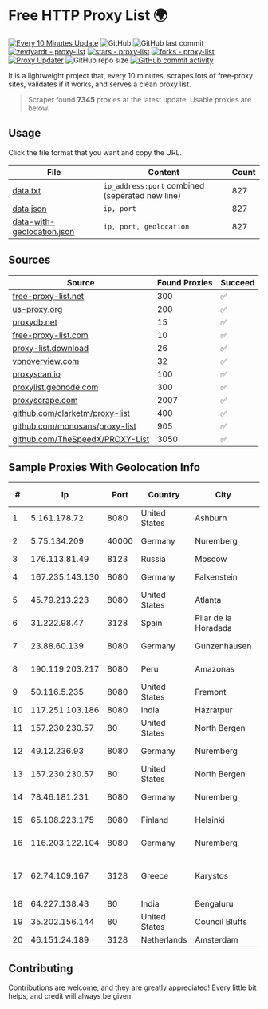 
# Free HTTP Proxy List 🌍

[![Every 10 Minutes Update](https://github.com/mertguvencli/http-proxy-list/actions/workflows/main.yml/badge.svg?branch=main)](https://github.com/mertguvencli/http-proxy-list/actions/workflows/main.yml)
![GitHub](https://img.shields.io/github/license/mertguvencli/http-proxy-list)
![GitHub last commit](https://img.shields.io/github/last-commit/mertguvencli/http-proxy-list)
[![zevtyardt - proxy-list](https://img.shields.io/static/v1?label=zevtyardt&message=proxy-list&color=blue&logo=github)](https://github.com/zevtyardt/proxy-list "Go to GitHub repo")
[![stars - proxy-list](https://img.shields.io/github/stars/zevtyardt/proxy-list?style=social)](https://github.com/zevtyardt/proxy-list)
[![forks - proxy-list](https://img.shields.io/github/forks/zevtyardt/proxy-list?style=social)](https://github.com/zevtyardt/proxy-list)
[![Proxy Updater](https://github.com/zevtyardt/proxy-list/workflows/Proxy%20Updater/badge.svg)](https://github.com/zevtyardt/proxy-list/actions?query=workflow:"Proxy+Updater")
![GitHub repo size](https://img.shields.io/github/repo-size/zevtyardt/proxy-list)
[![GitHub commit activity](https://img.shields.io/github/commit-activity/m/zevtyardt/proxy-list?logo=commits)](https://github.com/zevtyardt/proxy-list/commits/main)

It is a lightweight project that, every 10 minutes, scrapes lots of free-proxy sites, validates if it works, and serves a clean proxy list.

> Scraper found **7345** proxies at the latest update. Usable proxies are below.

## Usage

Click the file format that you want and copy the URL.

|File|Content|Count|
|----|-------|-----|
|[data.txt](https://raw.githubusercontent.com/mertguvencli/http-proxy-list/main/proxy-list/data.txt)|`ip_address:port` combined (seperated new line)|827|
|[data.json](https://raw.githubusercontent.com/mertguvencli/http-proxy-list/main/proxy-list/data.json)|`ip, port`|827|
|[data-with-geolocation.json](https://raw.githubusercontent.com/mertguvencli/http-proxy-list/main/proxy-list/data-with-geolocation.json)|`ip, port, geolocation`|827|

## Sources

|Source|Found Proxies|Succeed|
|------|-------------|-------|
|[free-proxy-list.net](https://free-proxy-list.net)|300|✅|
|[us-proxy.org](https://www.us-proxy.org)|200|✅|
|[proxydb.net](http://proxydb.net)|15|✅|
|[free-proxy-list.com](https://free-proxy-list.com/?page=&port=&type%5B%5D=http&type%5B%5D=https&up_time=0&search=Search)|10|✅|
|[proxy-list.download](https://www.proxy-list.download/HTTP)|26|✅|
|[vpnoverview.com](https://vpnoverview.com/privacy/anonymous-browsing/free-proxy-servers)|32|✅|
|[proxyscan.io](https://www.proxyscan.io)|100|✅|
|[proxylist.geonode.com](https://proxylist.geonode.com/api/proxy-list?limit=300&page=1&sort_by=lastChecked&sort_type=desc&protocols=http,https)|300|✅|
|[proxyscrape.com](https://api.proxyscrape.com/v2/?request=displayproxies&protocol=http&timeout=10000&country=all&ssl=all&anonymity=all)|2007|✅|
|[github.com/clarketm/proxy-list](https://raw.githubusercontent.com/clarketm/proxy-list/master/proxy-list-raw.txt)|400|✅|
|[github.com/monosans/proxy-list](https://raw.githubusercontent.com/monosans/proxy-list/main/proxies/http.txt)|905|✅|
|[github.com/TheSpeedX/PROXY-List](https://raw.githubusercontent.com/TheSpeedX/PROXY-List/master/http.txt)|3050|✅|


## Sample Proxies With Geolocation Info

|#|Ip|Port|Country|City|Internet Service Provider|
|-|--|----|-------|----|-------------------------|
|1|5.161.178.72|8080|United States|Ashburn|Hetzner Online GmbH|
|2|5.75.134.209|40000|Germany|Nuremberg|Hetzner Online GmbH|
|3|176.113.81.49|8123|Russia|Moscow|JSC "RetnNet"|
|4|167.235.143.130|8080|Germany|Falkenstein|Hetzner Online GmbH|
|5|45.79.213.223|8080|United States|Atlanta|Akamai Technologies, Inc.|
|6|31.222.98.47|3128|Spain|Pilar de la Horadada|Avatel Telecom|
|7|23.88.60.139|8080|Germany|Gunzenhausen|Hetzner Online GmbH|
|8|190.119.203.217|8080|Peru|Amazonas|America Movil Peru S.A.C.|
|9|50.116.5.235|8080|United States|Fremont|Akamai Technologies, Inc.|
|10|117.251.103.186|8080|India|Hazratpur|BSNL Internet|
|11|157.230.230.57|80|United States|North Bergen|DigitalOcean, LLC|
|12|49.12.236.93|8080|Germany|Nuremberg|Hetzner Online GmbH|
|13|157.230.230.57|80|United States|North Bergen|DigitalOcean, LLC|
|14|78.46.181.231|8080|Germany|Nuremberg|Hetzner Online GmbH|
|15|65.108.223.175|8080|Finland|Helsinki|Hetzner Online GmbH|
|16|116.203.122.104|8080|Germany|Nuremberg|Hetzner Online GmbH|
|17|62.74.109.167|3128|Greece|Karystos|Vodafone-panafon Hellenic Telecommunications Company SA|
|18|64.227.138.43|80|India|Bengaluru|DigitalOcean, LLC|
|19|35.202.156.144|80|United States|Council Bluffs|Google LLC|
|20|46.151.24.189|3128|Netherlands|Amsterdam|VDSINA|



## Contributing

Contributions are welcome, and they are greatly appreciated! Every
little bit helps, and credit will always be given.

